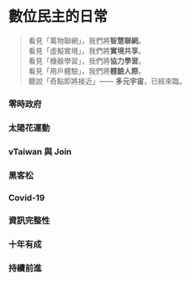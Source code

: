 # 數位民主的日常 

> 看見「萬物聯網」，我們將**智慧聯網**。<br>
> 看見「虛擬實境」，我們將**實境共享**。<br>
> 看見「機器學習」，我們將**協力學習**。<br>
> 看見「用戶體驗」，我們將**體驗人際**。<br>
> 聽說「奇點即將接近」—— **多元宇宙**，已經來臨。

### 零時政府

### 太陽花運動

### vTaiwan 與 Join

### 黑客松

### Covid-19

### 資訊完整性

### 十年有成

### 持續前進

